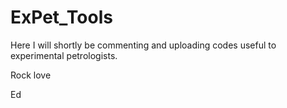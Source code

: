 # ExPet_Tools

Here I will shortly be commenting and uploading codes useful to experimental petrologists. 

Rock love 

Ed
